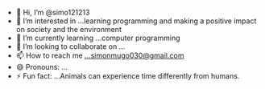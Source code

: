 - 👋 Hi, I’m @simo121213
- 👀 I’m interested in ...learning programming and  making a positive impact on society and the environment
- 🌱 I’m currently learning ...computer programming
- 💞️ I’m looking to collaborate on ...
- 📫 How to reach me ...simonmugo030@gmail.com
- 😄 Pronouns: ...
- ⚡ Fun fact: ...Animals can experience time differently from humans.

<!---
simo121213/simo121213 is a ✨ special ✨ repository because its `README.md` (this file) appears on your GitHub profile.
You can click the Preview link to take a look at your changes.
--->
